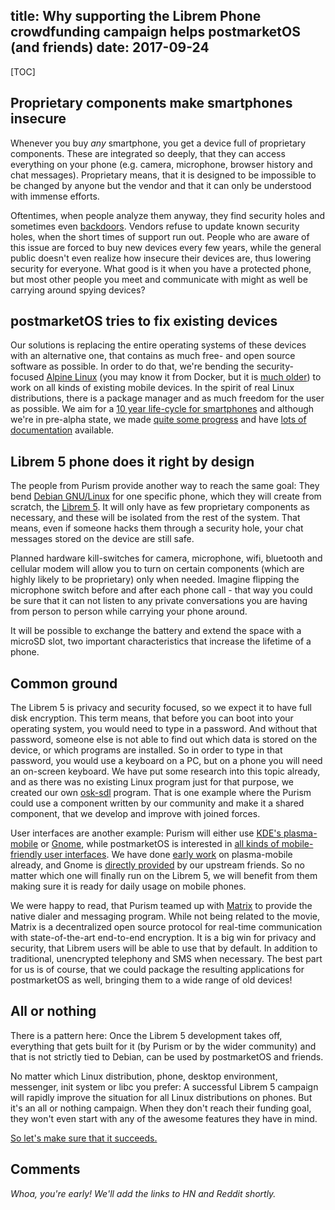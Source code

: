 title: Why supporting the Librem Phone crowdfunding campaign helps postmarketOS (and friends)
date: 2017-09-24
---

[TOC]

## Proprietary components make smartphones insecure
Whenever you buy *any* smartphone, you get a device full of proprietary components. These are integrated so deeply, that they can access everything on your phone (e.g. camera, microphone, browser history and chat messages). Proprietary means, that it is designed to be impossible to be changed by anyone but the vendor and that it can only be understood with immense efforts.

Oftentimes, when people analyze them anyway, they find security holes and sometimes even [backdoors](https://redmine.replicant.us/projects/replicant/wiki/SamsungGalaxyBackdoor). Vendors refuse to update known security holes, when the short times of support run out. People who are aware of this issue are forced to buy new devices every few years, while the general public doesn't even realize how insecure their devices are, thus lowering security for everyone. What good is it when you have a protected phone, but most other people you meet and communicate with might as well be carrying around spying devices?


## postmarketOS tries to fix existing devices
Our solutions is replacing the entire operating systems of these devices with an alternative one, that contains as much free- and open source software as possible. In order to do that, we're bending the security-focused [Alpine Linux](https://alpinelinux.org) (you may know it from Docker, but it is [much older](http://git.net/ml/linux.leaf.devel/2005-08/msg00039.html)) to work on all kinds of existing mobile devices. In the spirit of real Linux distributions, there is a package manager and as much freedom for the user as possible. We aim for a [10 year life-cycle for smartphones](https://postmarketos.org/blog/2017/05/26/intro/) and although we're in pre-alpha state, we made [quite some progress](https://postmarketos.org/blog/2017/09/03/100-days-of-postmarketos/) and have [lots of documentation](https://wiki.postmarketos.org/) available.


## Librem 5 phone does it right by design
The people from Purism provide another way to reach the same goal: They bend [Debian GNU/Linux](https://debian.org) for one specific phone, which they will create from scratch, the [Librem 5](https://puri.sm/shop/librem-5/). It will only have as few proprietary components as necessary, and these will be isolated from the rest of the system. That means, even if someone hacks them through a security hole, your chat messages stored on the device are still safe.

Planned hardware kill-switches for camera, microphone, wifi, bluetooth and cellular modem will allow you to turn on certain components (which are highly likely to be proprietary) only when needed. Imagine flipping the microphone switch before and after each phone call - that way you could be sure that it can not listen to any private conversations you are having from person to person while carrying your phone around.

It will be possible to exchange the battery and extend the space with a microSD slot, two important characteristics that increase the lifetime of a phone.


## Common ground
The Librem 5 is privacy and security focused, so we expect it to have full disk encryption. This term means, that before you can boot into your operating system, you would need to type in a password. And without that password, someone else is not able to find out which data is stored on the device, or which programs are installed. So in order to type in that password, you would use a keyboard on a PC, but on a phone you will need an on-screen keyboard. We have put some research into this topic already, and as there was no existing Linux program just for that purpose, we created our own [osk-sdl](https://github.com/postmarketOS/osk-sdl) program. That is one example where the Purism could use a component written by our community and make it a shared component, that we develop and improve with joined forces.

User interfaces are another example: Purism will either use [KDE's plasma-mobile](https://www.kde.org/announcements/kde-purism-librem5.php) or [Gnome](https://www.gnome.org/news/2017/09/gnome-foundation-partners-with-purism-to-support-its-efforts-to-build-the-librem-5-smartphone/), while postmarketOS is interested in [all kinds of mobile-friendly user interfaces](https://github.com/postmarketOS/pmbootstrap/issues/62). We have done [early work](https://postmarketos.org/blog/2017/09/03/100-days-of-postmarketos/#plasma-mobile-kdes-plasma-desktop-for-phones) on plasma-mobile already, and Gnome is [directly provided](https://pkgs.alpinelinux.org/packages?name=gnome*&branch=edge&repo=&arch=&maintainer=) by our upstream friends. So no matter which one will finally run on the Librem 5, we will benefit from them making sure it is ready for daily usage on mobile phones.

We were happy to read, that Purism teamed up with [Matrix](https://matrix.org/blog/2017/08/24/the-librem-5-from-purism-a-matrix-native-smartphone/) to provide the native dialer and messaging program. While not being related to the movie, Matrix is a decentralized open source protocol for real-time communication with state-of-the-art end-to-end encryption. It is a big win for privacy and security, that Librem users will be able to use that by default. In addition to traditional, unencrypted telephony and SMS when necessary. The best part for us is of course, that we could package the resulting applications for postmarketOS as well, bringing them to a wide range of old devices!

## All or nothing
There is a pattern here: Once the Librem 5 development takes off, everything that gets built for it (by Purism or by the wider community) and that is not strictly tied to Debian, can be used by postmarketOS and friends.

No matter which Linux distribution, phone, desktop environment, messenger, init system or libc you prefer: A successful Librem 5 campaign will rapidly improve the situation for all Linux distributions on phones. But it's an all or nothing campaign. When they don't reach their funding goal, they won't even start with any of the awesome features they have in mind.

[So let's make sure that it succeeds.](https://puri.sm/shop/librem-5/)


## Comments
*Whoa, you're early! We'll add the links to HN and Reddit shortly.*
